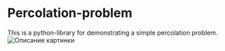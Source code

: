 # Percolation-problem
This is a python-library for demonstrating a simple percolation problem.
![Описание картинки](https://drive.google.com/drive/u/0/folders/1GQZr3ONRKsrqgqc9MvoAB2S3ozM4zeT6)
